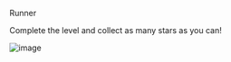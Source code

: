 Runner 

Complete the level and collect as many stars as you can!

![image](https://user-images.githubusercontent.com/57833638/180793643-0539cea2-1e84-4ff2-8599-5680b8cd415f.png)

